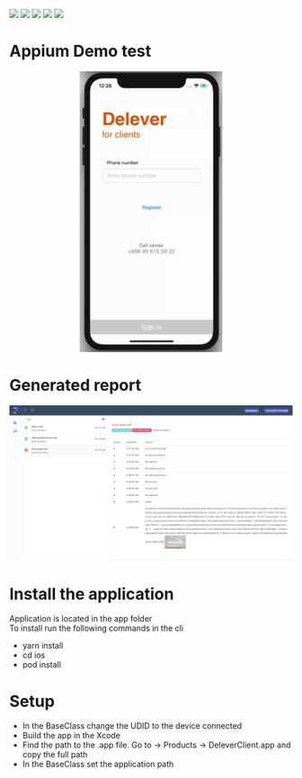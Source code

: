 <p float="left">
<img src="https://img.shields.io/badge/ Project - Maven - Green">
<img src="https://img.shields.io/badge/Design Pattern - Page Object Model - blueviolet">
<img src="https://img.shields.io/badge/ Framework - TestNG - Orange">
<img src="https://img.shields.io/badge/ App - React Native - Pink">
<img src="https://img.shields.io/badge/ Report - Extent Reports - Blue">
</p>

<h1>Appium Demo test </h1>

<p align="center">
<img src="demo.gif" height="500"> 
</p>

<h1> Generated report </h1>
<img src="report.png">

<h1> Install the application </h1>
<p>
Application is located in the app folder  <br>
To install run the following commands in the cli 
</p>
<p> 
 
- yarn install <br> 
- cd ios <br>
- pod install
 
</p>

<h1> Setup </h1>
<p>

- In the BaseClass change the UDID to the device connected   <br>
- Build the app in the Xcode <br>
- Find the path to the .app file. Go to -> Products -> DeleverClient.app and copy the full path  <br> 
- In the BaseClass set the application path

</p>
